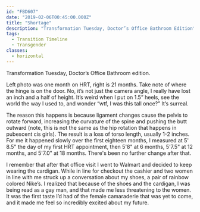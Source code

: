 ```yaml
---
id: "FBD607"
date: "2019-02-06T00:45:00.000Z"
title: "Shortage"
description: "Transformation Tuesday, Doctor’s Office Bathroom Edition"
tags:
  - Transition Timeline
  - Transgender
classes:
  - horizontal
---
```

Transformation Tuesday, Doctor’s Office Bathroom edition.

Left photo was one month on HRT, right is 21 months. Take note of where the hinge is on the door. No, it’s not just the camera angle, I really have lost an inch and a half of height. It’s weird when I put on 1.5” heels, see the world the way I used to, and wonder “wtf, I was this tall once?” It’s surreal.

The reason this happens is because ligament changes cause the pelvis to rotate forward, increasing the curvature of the spine and pushing the butt outward (note, this is not the same as the hip rotation that happens in pubescent cis girls). The result is a loss of torso length, usually 1-2 inches. For me it happened slowly over the first eighteen months, I measured at 5' 8.5" the day of my first HRT appointment, then 5'8" at 6 months, 5'7.5" at 12 months, and 5'7.0" at 18 months. There's been no further change after that.

I remember that after that office visit I went to Walmart and decided to keep wearing the cardigan. While in line for checkout the cashier and two women in line with me struck up a conversation about my shoes, a pair of rainbow colored Nike’s. I realized that because of the shoes and the cardigan, I was being read as a gay man, and that made me less threatening to the women. It was the first taste I’d had of the female camaraderie that was yet to come, and it made me feel so incredibly excited about my future.
